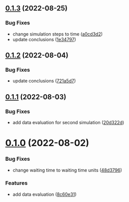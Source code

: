 ## [0.1.3](https://github.com/ICPS-MicroCity/simulation-report/compare/v0.1.2...v0.1.3) (2022-08-25)


### Bug Fixes

* change simulation steps to time ([a0cd3d2](https://github.com/ICPS-MicroCity/simulation-report/commit/a0cd3d21045870d3ef27b441122bf26722bdff5e))
* update conclusions ([1e34797](https://github.com/ICPS-MicroCity/simulation-report/commit/1e34797e83b264b66018c11ef8b0668d88d8d6c1))

## [0.1.2](https://github.com/ICPS-MicroCity/simulation-report/compare/v0.1.1...v0.1.2) (2022-08-04)


### Bug Fixes

* update conclusions ([721a5d7](https://github.com/ICPS-MicroCity/simulation-report/commit/721a5d707ffdbad1c15223bf81aa78200154271b))

## [0.1.1](https://github.com/ICPS-MicroCity/simulation-report/compare/v0.1.0...v0.1.1) (2022-08-03)


### Bug Fixes

* add data evaluation for second simulation ([20d322d](https://github.com/ICPS-MicroCity/simulation-report/commit/20d322d6f44061ba279dcde2a690877219095d63))

# [0.1.0](https://github.com/ICPS-MicroCity/simulation-report/compare/v0.0.1...v0.1.0) (2022-08-02)


### Bug Fixes

* change waiting time to waiting time units ([48d3796](https://github.com/ICPS-MicroCity/simulation-report/commit/48d3796397412113cd58f9daa05e6337c878203b))


### Features

* add data evaluation ([8c60e31](https://github.com/ICPS-MicroCity/simulation-report/commit/8c60e3177cfdc588f8e428b7e958f686393e04b0))
